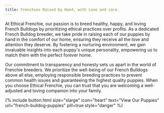 ```yaml
---
title: Frenchies Raised by Hand, with Love and care.
---
```


At Ethical Frenchie, our passion is to breed healthy, happy, and loving French Bulldogs by prioritizing ethical practices over profits. As a dedicated French Bulldog breeder, we take pride in raising each of our puppies by hand in the comfort of our home, ensuring they receive all the love and attention they deserve. By fostering a nurturing environment, we gain invaluable insights into each puppy's unique personality, empowering us to match them with the perfect forever home.

Our commitment to transparency and honesty sets us apart in the world of Frenchie breeders. We prioritize the well-being of our French Bulldogs above all else, employing responsible breeding practices to prevent common health issues and guaranteeing the highest quality puppies. When you choose Ethical Frenchie, you can trust that you are welcoming a well-adjusted and loving companion into your family.


{% include button.html size="xlarge" icon="heart" text="View Our Puppies" url="french-bulldog-puppies"  pill=true style="danger" %}